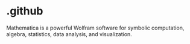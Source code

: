 # .github
Mathematica is a powerful Wolfram software for symbolic computation, algebra, statistics, data analysis, and visualization.
